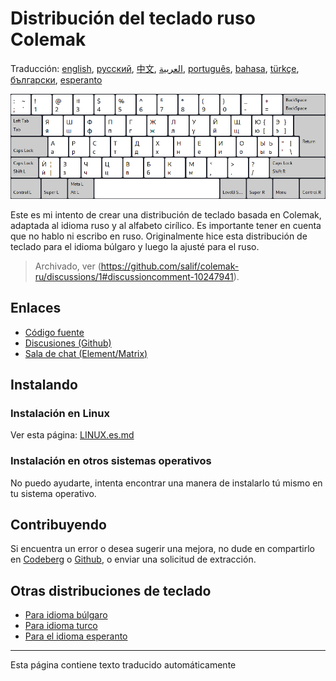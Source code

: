 # Distribución del teclado ruso Colemak

Traducción: [english](README.md), [русский](README.ru.md), [中文](README.zh-CN.md), [العربية](README.ar.md), [português](README.pt.md), [bahasa](README.id.md), [türkçe](README.tr.md), [български](README.bg.md), [esperanto](README.eo.md)

![Vista previa del Colemak ruso](./media/preview.png)

Este es mi intento de crear una distribución de teclado basada en Colemak, adaptada al idioma ruso y al alfabeto cirílico.
Es importante tener en cuenta que no hablo ni escribo en ruso. Originalmente hice esta distribución de teclado para el idioma búlgaro y luego la ajusté para el ruso.

> Archivado, ver (https://github.com/salif/colemak-ru/discussions/1#discussioncomment-10247941).

## Enlaces

* [Código fuente](https://codeberg.org/salif/colemak-ru)
* [Discusiones (Github)](https://github.com/salif/colemak-ru/discussions)
* [Sala de chat (Element/Matrix)](https://matrix.to/#/#salif-colemak:mozilla.org)

## Instalando

### Instalación en Linux

Ver esta página: [LINUX.es.md](./LINUX.es.md)

### Instalación en otros sistemas operativos

No puedo ayudarte, intenta encontrar una manera de instalarlo tú mismo en tu sistema operativo.

## Contribuyendo

Si encuentra un error o desea sugerir una mejora, no dude en compartirlo en [Codeberg] o [Github], o enviar una solicitud de extracción.

[Github]: https://github.com/salif/colemak-ru/discussions
[Codeberg]: https://codeberg.org/salif/colemak-ru/issues

## Otras distribuciones de teclado

* [Para idioma búlgaro](https://salif.github.io/colemak-bg/)
* [Para idioma turco](https://salif.github.io/colemak-tr/)
* [Para el idioma esperanto](https://salif.github.io/colemak-eo/)

---

Esta página contiene texto traducido automáticamente
